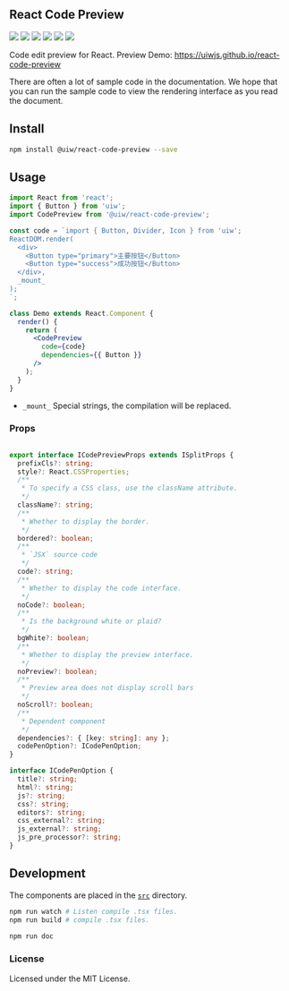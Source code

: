 React Code Preview
---
<!--dividing-->

[![](https://img.shields.io/github/issues/uiwjs/react-code-preview.svg)](https://github.com/uiwjs/react-code-preview/issues)
[![](https://img.shields.io/github/forks/uiwjs/react-code-preview.svg)](https://github.com/uiwjs/react-code-preview/network)
[![](https://img.shields.io/github/stars/uiwjs/react-code-preview.svg)](https://github.com/uiwjs/react-code-preview/stargazers)
[![](https://img.shields.io/github/release/uiwjs/react-code-preview)](https://github.com/uiwjs/react-code-preview/releases)
[![](https://img.shields.io/npm/v/@uiw/react-code-preview.svg)](https://www.npmjs.com/package/@uiw/react-code-preview)
[![](https://jaywcjlove.github.io/sb/ico/gitee.svg)](https://uiw.gitee.io/react-code-preview/)

Code edit preview for React. Preview Demo: https://uiwjs.github.io/react-code-preview

There are often a lot of sample code in the documentation. We hope that you can run the sample code to view the rendering interface as you read the document.

## Install

```bash
npm install @uiw/react-code-preview --save
```

## Usage

```jsx
import React from 'react';
import { Button } from 'uiw';
import CodePreview from '@uiw/react-code-preview';

const code = `import { Button, Divider, Icon } from 'uiw';
ReactDOM.render(
  <div>
    <Button type="primary">主要按钮</Button>
    <Button type="success">成功按钮</Button>
  </div>,
  _mount_
);
`;

class Demo extends React.Component {
  render() {
    return (
      <CodePreview
        code={code}
        dependencies={{ Button }}
      />
    );
  }
}
```

- `_mount_` Special strings, the compilation will be replaced.

### Props

```ts

export interface ICodePreviewProps extends ISplitProps {
  prefixCls?: string;
  style?: React.CSSProperties;
  /**
   * To specify a CSS class, use the className attribute.
   */
  className?: string;
  /**
   * Whether to display the border.
   */
  bordered?: boolean;
  /**
   * `JSX` source code
   */
  code?: string;
  /**
   * Whether to display the code interface.
   */
  noCode?: boolean;
  /**
   * Is the background white or plaid?
   */
  bgWhite?: boolean;
  /**
   * Whether to display the preview interface.
   */
  noPreview?: boolean;
  /**
   * Preview area does not display scroll bars
   */
  noScroll?: boolean;
  /**
   * Dependent component
   */
  dependencies?: { [key: string]: any };
  codePenOption?: ICodePenOption;
}
```

```ts
interface ICodePenOption {
  title?: string;
  html?: string;
  js?: string;
  css?: string;
  editors?: string;
  css_external?: string;
  js_external?: string;
  js_pre_processor?: string;
}
```

## Development

The components are placed in the [`src`](./src) directory.

```bash
npm run watch # Listen compile .tsx files.
npm run build # compile .tsx files.

npm run doc
```

### License

Licensed under the MIT License.
